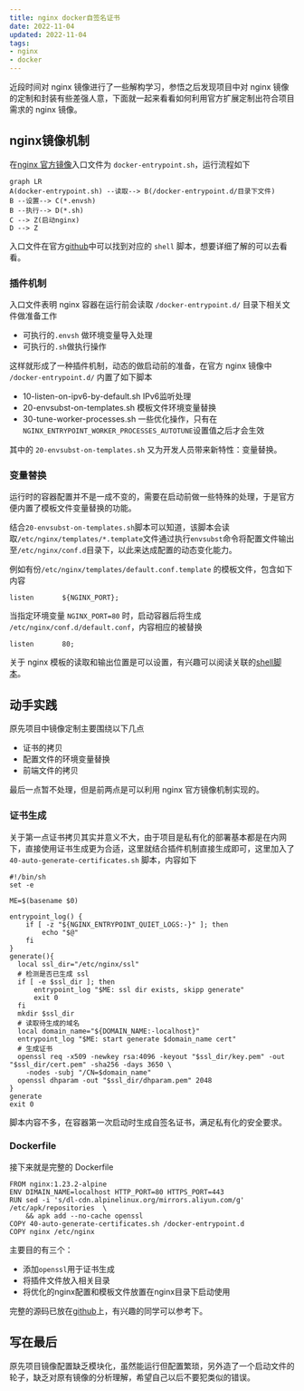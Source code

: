 ```yaml
---
title: nginx docker自签名证书
date: 2022-11-04
updated: 2022-11-04
tags:
- nginx
- docker
---
```

近段时间对 nginx 镜像进行了一些解构学习，参悟之后发现项目中对 nginx 镜像的定制和封装有些差强人意，下面就一起来看看如何利用官方扩展定制出符合项目需求的 nginx 镜像。
<!--more-->

## nginx镜像机制

在[nginx 官方镜像](https://hub.docker.com/_/nginx)入口文件为 `docker-entrypoint.sh`，运行流程如下

```mermaid
graph LR
A(docker-entrypoint.sh) --读取--> B(/docker-entrypoint.d/目录下文件)
B --设置--> C(*.envsh)
B --执行--> D(*.sh)
C --> Z(启动nginx)
D --> Z
```

入口文件在官方[github](https://github.com/nginxinc/docker-nginx/tree/master/entrypoint)中可以找到对应的 `shell` 脚本，想要详细了解的可以去看看。

### 插件机制

入口文件表明 nginx 容器在运行前会读取 `/docker-entrypoint.d/` 目录下相关文件做准备工作

- 可执行的`.envsh` 做环境变量导入处理
- 可执行的`.sh`做执行操作

这样就形成了一种插件机制，动态的做启动前的准备，在官方 nginx 镜像中 `/docker-entrypoint.d/` 内置了如下脚本

- 10-listen-on-ipv6-by-default.sh IPv6监听处理
- 20-envsubst-on-templates.sh 模板文件环境变量替换
- 30-tune-worker-processes.sh 一些优化操作，只有在`NGINX_ENTRYPOINT_WORKER_PROCESSES_AUTOTUNE`设置值之后才会生效

其中的 `20-envsubst-on-templates.sh` 又为开发人员带来新特性：变量替换。

### 变量替换

运行时的容器配置并不是一成不变的，需要在启动前做一些特殊的处理，于是官方便内置了模板文件变量替换的功能。

结合`20-envsubst-on-templates.sh`脚本可以知道，该脚本会读取`/etc/nginx/templates/*.template`文件通过执行`envsubst`命令将配置文件输出至`/etc/nginx/conf.d`目录下，以此来达成配置的动态变化能力。

例如有份`/etc/nginx/templates/default.conf.template` 的模板文件，包含如下内容

```
listen       ${NGINX_PORT};
```

当指定环境变量 `NGINX_PORT=80` 时，启动容器后将生成 `/etc/nginx/conf.d/default.conf`，内容相应的被替换

```
listen       80;
```

关于 nginx 模板的读取和输出位置是可以设置，有兴趣可以阅读关联的[shell脚本](https://github.com/nginxinc/docker-nginx/tree/master/entrypoint)。

## 动手实践

原先项目中镜像定制主要围绕以下几点

- 证书的拷贝
- 配置文件的环境变量替换
- 前端文件的拷贝

最后一点暂不处理，但是前两点是可以利用 nginx 官方镜像机制实现的。

### 证书生成

关于第一点证书拷贝其实并意义不大，由于项目是私有化的部署基本都是在内网下，直接使用证书生成更为合适，这里就结合插件机制直接生成即可，这里加入了`40-auto-generate-certificates.sh` 脚本，内容如下

```shell
#!/bin/sh
set -e

ME=$(basename $0)

entrypoint_log() {
    if [ -z "${NGINX_ENTRYPOINT_QUIET_LOGS:-}" ]; then
        echo "$@"
    fi
}
generate(){
  local ssl_dir="/etc/nginx/ssl"
  # 检测是否已生成 ssl
  if [ -e $ssl_dir ]; then
      entrypoint_log "$ME: ssl dir exists, skipp generate"
      exit 0
  fi
  mkdir $ssl_dir
  # 读取待生成的域名
  local domain_name="${DOMAIN_NAME:-localhost}"
  entrypoint_log "$ME: start generate $domain_name cert"
  # 生成证书
  openssl req -x509 -newkey rsa:4096 -keyout "$ssl_dir/key.pem" -out "$ssl_dir/cert.pem" -sha256 -days 3650 \
    -nodes -subj "/CN=$domain_name"
  openssl dhparam -out "$ssl_dir/dhparam.pem" 2048
}
generate
exit 0
```

脚本内容不多，在容器第一次启动时生成自签名证书，满足私有化的安全要求。

### Dockerfile

接下来就是完整的 Dockerfile

```
FROM nginx:1.23.2-alpine
ENV DIMAIN_NAME=localhost HTTP_PORT=80 HTTPS_PORT=443
RUN sed -i 's/dl-cdn.alpinelinux.org/mirrors.aliyun.com/g' /etc/apk/repositories  \
    && apk add --no-cache openssl
COPY 40-auto-generate-certificates.sh /docker-entrypoint.d
COPY nginx /etc/nginx
```

主要目的有三个：

- 添加`openssl`用于证书生成
- 将插件文件放入相关目录
- 将优化的nginx配置和模板文件放置在nginx目录下启动使用

完整的源码已放在[github](https://github.com/gowsp/examples/tree/main/docker-nginx-auto-ssl)上，有兴趣的同学可以参考下。

## 写在最后
 
原先项目镜像配置缺乏模块化，虽然能运行但配置繁琐，另外造了一个启动文件的轮子，缺乏对原有镜像的分析理解，希望自己以后不要犯类似的错误。
